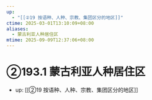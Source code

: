 ```yaml
---
up:
  - "[[②19 按语种、人种、宗教、集团区分的地区]]"
ctime: 2025-03-01T13:10:09+08:00
aliases:
  - 蒙古利亚人种居住区
mtime: 2025-09-09T12:37:06+08:00
---
```


# ②193.1 蒙古利亚人种居住区

- up: [[②19 按语种、人种、宗教、集团区分的地区]]
